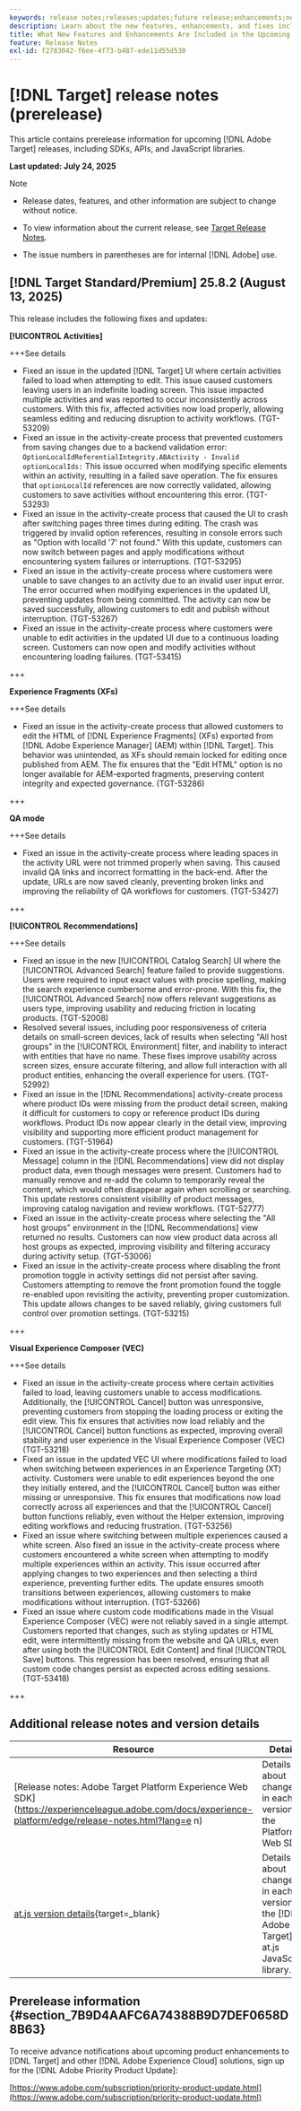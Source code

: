 ```yaml
---
keywords: release notes;releases;updates;future release;enhancements;new features;fixes;updates;prerelease;early access
description: Learn about the new features, enhancements, and fixes included in the upcoming release of [!DNL Target], including SDKs, APIs, and JavaScript libraries.
title: What New Features and Enhancements Are Included in the Upcoming [!DNL Target] Release?
feature: Release Notes
exl-id: f2783042-f6ee-4f73-b487-ede11d55d530
---
```

# [!DNL Target] release notes (prerelease)

This article contains prerelease information for upcoming [!DNL Adobe Target] releases, including SDKs, APIs, and JavaScript libraries.

**Last updated: July 24, 2025**

>[!NOTE]
>
>* Release dates, features, and other information are subject to change without notice.
>
>* To view information about the current release, see [Target Release Notes](release-notes.md). 
>
>* The issue numbers in parentheses are for internal [!DNL Adobe] use.

## [!DNL Target Standard/Premium] 25.8.2 (August 13, 2025)

This release includes the following fixes and updates:

**[!UICONTROL Activities]**

+++See details
* Fixed an issue in the updated [!DNL Target] UI where certain activities failed to load when attempting to edit. This issue caused customers leaving users in an indefinite loading screen. This issue impacted multiple activities and was reported to occur inconsistently across customers. With this fix, affected activities now load properly, allowing seamless editing and reducing disruption to activity workflows. (TGT-53209)
* Fixed an issue in the activity-create process that prevented customers from saving changes due to a backend validation error: `OptionLocalIdReferentialIntegrity.ABActivity - Invalid optionLocalIds:` This issue occurred when modifying specific elements within an activity, resulting in a failed save operation. The fix ensures that `optionLocalId` references are now correctly validated, allowing customers to save activities without encountering this error. (TGT-53293)
* Fixed an issue in the activity-create process that caused the UI to crash after switching pages three times during editing. The crash was triggered by invalid option references, resulting in console errors such as "Option with localId '7' not found." With this update, customers can now switch between pages and apply modifications without encountering system failures or interruptions. (TGT-53295)
* Fixed an issue in the activity-create process where customers were unable to save changes to an activity due to an invalid user input error. The error occurred when modifying experiences in the updated UI, preventing updates from being committed. The activity can now be saved successfully, allowing customers to edit and publish without interruption. (TGT-53267)
* Fixed an issue in the activity-create process where customers were unable to edit activities in the updated UI due to a continuous loading screen. Customers can now open and modify activities without encountering loading failures. (TGT-53415)

+++

**Experience Fragments (XFs)**

+++See details
* Fixed an issue in the activity-create process that allowed customers to edit the HTML of [!DNL Experience Fragments] (XFs) exported from [!DNL Adobe Experience Manager] (AEM) within [!DNL Target]. This behavior was unintended, as XFs should remain locked for editing once published from AEM. The fix ensures that the "Edit HTML" option is no longer available for AEM-exported fragments, preserving content integrity and expected governance. (TGT-53286)

+++

**QA mode**

+++See details
* Fixed an issue in the activity-create process where leading spaces in the activity URL were not trimmed properly when saving. This caused invalid QA links and incorrect formatting in the back-end. After the update, URLs are now saved cleanly, preventing broken links and improving the reliability of QA workflows for customers. (TGT-53427)

+++

**[!UICONTROL Recommendations]**

+++See details
*  Fixed an issue in the new [!UICONTROL Catalog Search] UI where the [!UICONTROL Advanced Search] feature failed to provide suggestions. Users were required to input exact values with precise spelling, making the search experience cumbersome and error-prone. With this fix, the [!UICONTROL Advanced Search] now offers relevant suggestions as users type, improving usability and reducing friction in locating products. (TGT-52008)
* Resolved several issues, including poor responsiveness of criteria details on small-screen devices, lack of results when selecting "All host groups" in the [!UICONTROL Environment] filter, and inability to interact with entities that have no name. These fixes improve usability across screen sizes, ensure accurate filtering, and allow full interaction with all product entities, enhancing the overall experience for users. (TGT-52992)
* Fixed an issue in the [!DNL Recommendations] activity-create process where product IDs were missing from the product detail screen, making it difficult for customers to copy or reference product IDs during workflows. Product IDs now appear clearly in the detail view, improving visibility and supporting more efficient product management for customers. (TGT-51964)
* Fixed an issue in the activity-create process where the [!UICONTROL Message] column in the [!DNL Recommendations] view did not display product data, even though messages were present. Customers had to manually remove and re-add the column to temporarily reveal the content, which would often disappear again when scrolling or searching. This update restores consistent visibility of product messages, improving catalog navigation and review workflows. (TGT-52777)
* Fixed an issue in the activity-create process where selecting the "All host groups" environment in the [!DNL Recommendations] view returned no results. Customers can now view product data across all host groups as expected, improving visibility and filtering accuracy during activity setup. (TGT-53006)
* Fixed an issue in the activity-create process where disabling the front promotion toggle in activity settings did not persist after saving. Customers attempting to remove the front promotion found the toggle re-enabled upon revisiting the activity, preventing proper customization. This update allows changes to be saved reliably, giving customers full control over promotion settings. (TGT-53215)

+++

**Visual Experience Composer (VEC)**

+++See details
* Fixed an issue in the activity-create process where certain activities failed to load, leaving customers unable to access modifications. Additionally, the [!UICONTROL Cancel] button was unresponsive, preventing customers from stopping the loading process or exiting the edit view. This fix ensures that activities now load reliably and the [!UICONTROL Cancel] button functions as expected, improving overall stability and user experience in the Visual Experience Composer (VEC)(TGT-53218)
* Fixed an issue in the updated VEC UI where modifications failed to load when switching between experiences in an Experience Targeting (XT) activity. Customers were unable to edit experiences beyond the one they initially entered, and the [!UICONTROL Cancel] button was either missing or unresponsive. This fix ensures that modifications now load correctly across all experiences and that the [!UICONTROL Cancel] button functions reliably, even without the Helper extension, improving editing workflows and reducing frustration. (TGT-53256)
* Fixed an issue where switching between multiple experiences caused a white screen. Also fixed an issue in the activity-create process where customers encountered a white screen when attempting to modify multiple experiences within an activity. This issue occurred after applying changes to two experiences and then selecting a third experience, preventing further edits. The update ensures smooth transitions between experiences, allowing customers to make modifications without interruption. (TGT-53266)
* Fixed an issue where custom code modifications made in the Visual Experience Composer (VEC) were not reliably saved in a single attempt. Customers reported that changes, such as styling updates or HTML edit, were intermittently missing from the website and QA URLs, even after using both the [!UICONTROL Edit Content] and final [!UICONTROL Save] buttons. This regression has been resolved, ensuring that all custom code changes persist as expected across editing sessions. (TGT-53418)

+++

## Additional release notes and version details

|Resource|Details|
|--- |--- |
|[Release notes: Adobe Target Platform Experience Web SDK](https://experienceleague.adobe.com/docs/experience-platform/edge/release-notes.html?lang=e n)|Details about changes in each version of the Platform Web SDK.|
|[at.js version details](https://experienceleague.adobe.com/docs/target-dev/developer/client-side/at-js-implementation/target-atjs-versions.html){target=_blank}|Details about changes in each version of the [!DNL Adobe Target] at.js JavaScript library.|

## Prerelease information {#section_7B9D4AAFC6A74388B9D7DEF0658D8B63} 

To receive advance notifications about upcoming product enhancements to [!DNL Target] and other [!DNL Adobe Experience Cloud] solutions, sign up for the [!DNL Adobe Priority Product Update]:

[https://www.adobe.com/subscription/priority-product-update.html](https://www.adobe.com/subscription/priority-product-update.html)
